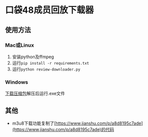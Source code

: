 # 口袋48成员回放下载器

## 使用方法
### Mac或Linux
1. 安装python及ffmpeg
2. 运行`pip install -r requirements.txt`
3. 运行`python review-downloader.py`

### Windows
[下载压缩包](https://wwa.lanzoui.com/b00n47cgd)解压后运行.exe文件

## 其他
- m3u8下载功能复制了[https://www.jianshu.com/p/a8d8195c7ade](https://www.jianshu.com/p/a8d8195c7ade)的代码
